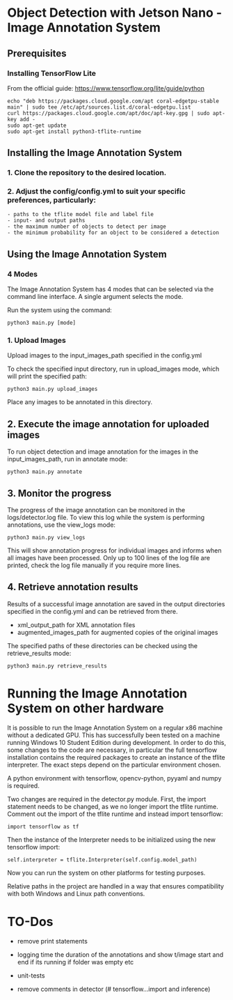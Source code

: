 # Object Detection with Jetson Nano - Image Annotation System

## Prerequisites

### Installing TensorFlow Lite

From the official guide:
https://www.tensorflow.org/lite/guide/python

    echo "deb https://packages.cloud.google.com/apt coral-edgetpu-stable main" | sudo tee /etc/apt/sources.list.d/coral-edgetpu.list
    curl https://packages.cloud.google.com/apt/doc/apt-key.gpg | sudo apt-key add -
    sudo apt-get update
    sudo apt-get install python3-tflite-runtime

## Installing the Image Annotation System

### 1. Clone the repository to the desired location.

### 2. Adjust the config/config.yml to suit your specific preferences, particularly:

    - paths to the tflite model file and label file
    - input- and output paths
    - the maximum number of objects to detect per image
    - the minimum probability for an object to be considered a detection

## Using the Image Annotation System

### 4 Modes

The Image Annotation System has 4 modes that can be selected via the command line interface. A single argument selects
the mode.

Run the system using the command:

    python3 main.py [mode]

### 1. Upload Images

Upload images to the input_images_path specified in the config.yml

To check the specified input directory, run in upload_images mode, which will print the specified path:

    python3 main.py upload_images

Place any images to be annotated in this directory.

## 2. Execute the image annotation for uploaded images

To run object detection and image annotation for the images in the input_images_path, run in annotate mode:

    python3 main.py annotate

## 3. Monitor the progress

The progress of the image annotation can be monitored in the logs/detector.log file. To view this log while the system
is performing annotations, use the view_logs mode:

    python3 main.py view_logs

This will show annotation progress for individual images and informs when all images have been processed. Only up to 100
lines of the log file are printed, check the log file manually if you require more lines.

## 4. Retrieve annotation results

Results of a successful image annotation are saved in the output directories specified in the config.yml and can be
retrieved from there.

- xml_output_path for XML annotation files
- augmented_images_path for augmented copies of the original images

The specified paths of these directories can be checked using the retrieve_results mode:

    python3 main.py retrieve_results

# Running the Image Annotation System on other hardware

It is possible to run the Image Annotation System on a regular x86 machine without a dedicated GPU. This has
successfully been tested on a machine running Windows 10 Student Edition during development. In order to do this, some
changes to the code are necessary, in particular the full tensorflow installation contains the required packages to
create an instance of the tflite interpreter. The exact steps depend on the particular environment chosen.

A python environment with tensorflow, opencv-python, pyyaml and numpy is required.

Two changes are required in the detector.py module. First, the import statement needs to be changed, as we no longer
import the tflite runtime. Comment out the import of the tflite runtime and instead import tensorflow:

    import tensorflow as tf

Then the instance of the Interpreter needs to be initialized using the new tensorflow import:

    self.interpreter = tflite.Interpreter(self.config.model_path)

Now you can run the system on other platforms for testing purposes.

Relative paths in the project are handled in a way that ensures compatibility with both Windows and Linux path
conventions.

# TO-Dos

- remove print statements

- logging time the duration of the annotations and show t/image start and end if its running if folder was empty etc

- unit-tests

- remove comments in detector (# tensorflow...import and inference)
